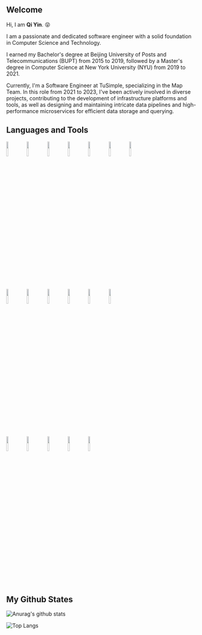 ## Welcome
Hi, I am **Qi Yin**. 😝

I am a passionate and dedicated software engineer with a solid foundation in Computer Science and Technology.  

I earned my Bachelor's degree at Beijing University of Posts and Telecommunications (BUPT) from 2015 to 2019, followed by a Master's degree in Computer Science at New York University (NYU) from 2019 to 2021.  

Currently, I'm a Software Engineer at TuSimple, specializing in the Map Team. In this role from 2021 to 2023, I've been actively involved in diverse projects, contributing to the development of infrastructure platforms and tools, as well as designing and maintaining intricate data pipelines and high-performance microservices for efficient data storage and querying. 

## Languages and Tools

<p>  
  <!-- Your languages and tools. Be careful with the alignment. 
  You can use this sites to get logos: https://www.vectorlogo.zone or https://simpleicons.org/
  -->


  <code><img width="10%" src="https://www.vectorlogo.zone/logos/golang/golang-ar21.svg"></code> 
  <code><img width="10%" src="https://www.vectorlogo.zone/logos/python/python-ar21.svg"></code> 
  <code><img width="10%" src="https://www.vectorlogo.zone/logos/java/java-ar21.svg"></code>
  <code><img width="10%" src="https://www.vectorlogo.zone/logos/amazon_aws/amazon_aws-ar21.svg"></code> 
  <code><img width="10%" src="https://www.vectorlogo.zone/logos/kubernetes/kubernetes-icon.svg"></code> 
  <code><img width="10%" src="https://www.vectorlogo.zone/logos/helmsh/helmsh-icon.svg"></code> 
  <code><img width="10%" src="https://www.vectorlogo.zone/logos/argoprojio/argoprojio-ar21.svg"></code>
  <br />
  <code><img width="10%" src="https://www.vectorlogo.zone/logos/postgresql/postgresql-ar21.svg"></code> 
  <code><img width="10%" src="https://www.vectorlogo.zone/logos/docker/docker-ar21.svg"></code> 
  <code><img width="10%" src="https://www.vectorlogo.zone/logos/sqlite/sqlite-ar21.svg"></code> 
  <code><img width="10%" src="https://www.vectorlogo.zone/logos/openapis/openapis-ar21.svg"></code> 
  <code><img width="10%" src="https://www.vectorlogo.zone/logos/apache_kafka/apache_kafka-ar21.svg"></code> 
  <code><img width="10%" src="https://www.vectorlogo.zone/logos/grpcio/grpcio-ar21.svg"></code>
  <br />
  <code><img width="10%" src="https://www.vectorlogo.zone/logos/linux/linux-ar21.svg"></code>
  <code><img width="10%" src="https://www.vectorlogo.zone/logos/pytorch/pytorch-ar21.svg"></code>
  <code><img width="10%" src="https://www.vectorlogo.zone/logos/github/github-ar21.svg"></code>
  <code><img width="10%" src="https://www.vectorlogo.zone/logos/git-scm/git-scm-ar21.svg"></code>
  <code><img width="10%" src="https://www.vectorlogo.zone/logos/qtio/qtio-ar21.svg"></code>
  </p>

 

## My Github States

![Anurag's github stats](https://github-readme-stats.vercel.app/api?username=yq605879396&show_icons=true&theme=tokyonight)

![Top Langs](https://github-readme-stats.vercel.app/api/top-langs/?username=yq605879396&layout=compact)



